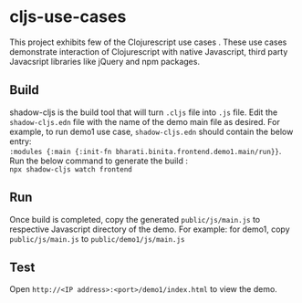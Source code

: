 # cljs-use-cases
This project exhibits few of the Clojurescript use cases . These use cases demonstrate interaction of Clojurescript with native Javascript, third party Javacsript libraries like jQuery and npm packages.

## Build
shadow-cljs is the build tool that will turn `.cljs` file into `.js` file. Edit the `shadow-cljs.edn` file with the name of the demo main file as desired. For example, to run demo1 use case, `shadow-cljs.edn` should contain the below entry:<br/>
`:modules {:main {:init-fn bharati.binita.frontend.demo1.main/run}}`. Run the below command to generate the build : <br/>
`npx shadow-cljs watch frontend`

## Run
Once build is completed, copy the generated `public/js/main.js` to respective Javascript directory of the demo. For example: for demo1, copy `public/js/main.js` to `public/demo1/js/main.js`

## Test
Open `http://<IP address>:<port>/demo1/index.html` to view the demo.
